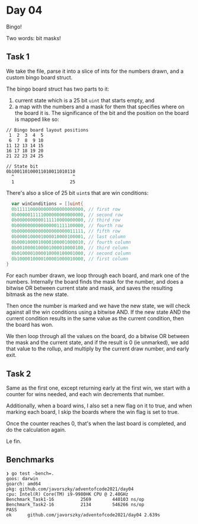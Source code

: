 # Day 04

Bingo!

Two words: bit masks!

## Task 1

We take the file, parse it into a slice of ints for the numbers drawn, and a custom bingo board struct.

The bingo board struct has two parts to it:

1. current state which is a 25 bit `uint` that starts empty, and
2. a map with the numbers and a mask for them that specifies where on the board it is. The significance of the bit and
   the position on the board is mapped like so:

```
// Bingo board layout positions
 1  2  3  4  5
 6  7  8  9 10
11 12 13 14 15
16 17 18 19 20
21 22 23 24 25

// State bit
0b100110100011010011010110
  ^                      ^
  1                     25
```

There's also a slice of 25 bit `uint`s that are win conditions:

```go
  var winConditions = []uint{
  0b1111100000000000000000000, // first row
  0b0000011111000000000000000, // second row
  0b0000000000111110000000000, // third row
  0b0000000000000001111100000, // fourth row
  0b0000000000000000000011111, // fifth row
  0b0000100001000010000100001, // last column
  0b0001000010000100001000010, // fourth column
  0b0010000100001000010000100, // third column
  0b0100001000010000100001000, // second column
  0b1000010000100001000010000, // first column
}
```

For each number drawn, we loop through each board, and mark one of the numbers. Internally the board finds the mask for
the number, and does a bitwise OR between current state and mask, and saves the resulting bitmask as the new state.

Then once the number is marked and we have the new state, we will check against all the win conditions using a bitwise
AND. If the new state AND the current condition results in the same value as the current condition, then the board has
won.

We then loop through all the values on the board, do a bitwise OR between the mask and the current state, and if the
result is 0 (ie unmarked), we add that value to the rollup, and multiply by the current draw number, and early exit.

## Task 2

Same as the first one, except returning early at the first win, we start with a counter for wins needed, and each win
decrements that number.

Additionally, when a board wins, I also set a new flag on it to true, and when marking each board, I skip the boards
where the win flag is set to true.

Once the counter reaches 0, that's when the last board is completed, and do the calculation again.

Le fin.

## Benchmarks

```shell
❯ go test -bench=.
goos: darwin
goarch: amd64
pkg: github.com/javorszky/adventofcode2021/day04
cpu: Intel(R) Core(TM) i9-9980HK CPU @ 2.40GHz
Benchmark_Task1-16    	    2569	    440103 ns/op
Benchmark_Task2-16    	    2134	    546266 ns/op
PASS
ok  	github.com/javorszky/adventofcode2021/day04	2.639s
```

